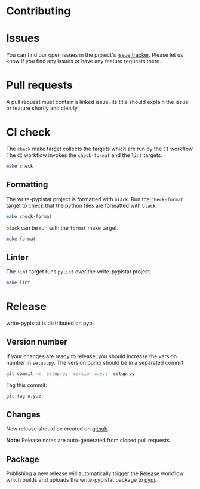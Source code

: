# Contributing

# Issues

You can find our open issues in the project's [issue tracker](https://github.com/veghdev/write-pypistat/issues). Please let us know if you find any issues or have any feature requests there.

# Pull requests

A pull request must contain a linked issue, its title should explain the issue or feature shortly and clearly.

# CI check

The `check` make target collects the targets which are run by the `CI` workflow.
The `CI` workflow invokes the `check-format` and the `lint` targets.

```sh
make check
```

## Formatting

The write-pypistat project is formatted with `black`.
Run the `check-format` target to check that the python files are formatted with `black`.

```sh
make check-format
```

`black` can be run with the `format` make target.

```sh
make format
```

## Linter

The `lint` target runs `pylint` over the write-pypistat project.

```sh
make lint
```

# Release

write-pypistat is distributed on pypi.

## Version number

If your changes are ready to release, you should increase the version number in
`setup.py`. The version bump should be in a separated commit.

```sh
git commit -m 'setup.py: version x.y.z' setup.py
```

Tag this commit:

```sh
git tag x.y.z
```

## Changes

New release should be created on [github](https://github.com/veghdev/write-pypistat/releases/new).

**Note:** Release notes are auto-generated from closed pull requests.

## Package

Publishing a new release will automatically trigger the [Release](https://github.com/veghdev/write-pypistat/blob/main/.github/workflows/release.yml) workflow which builds and uploads the write-pypistat package to [pypi](https://pypi.org/project/write-pypistat/).